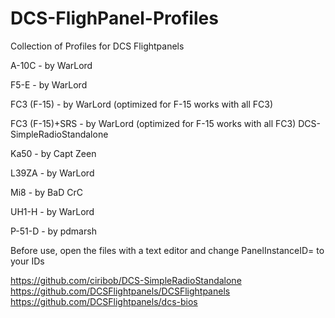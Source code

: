 # DCS-FlighPanel-Profiles

Collection of Profiles for DCS Flightpanels

A-10C - by WarLord

F5-E - by WarLord

FC3 (F-15) - by WarLord (optimized for F-15 works with all FC3)

FC3 (F-15)+SRS - by WarLord (optimized for F-15 works with all FC3) DCS-SimpleRadioStandalone

Ka50 - by Capt Zeen

L39ZA - by WarLord

Mi8 - by BaD CrC

UH1-H - by WarLord

P-51-D - by pdmarsh


Before use, open the files with a text editor and change PanelInstanceID= to your IDs

https://github.com/ciribob/DCS-SimpleRadioStandalone
https://github.com/DCSFlightpanels/DCSFlightpanels
https://github.com/DCSFlightpanels/dcs-bios
